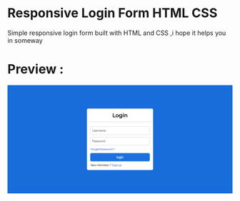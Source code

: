 # Responsive Login Form HTML CSS

 Simple responsive login form built with HTML and CSS ,i hope it helps you in someway

# Preview :

![](preview.png)
